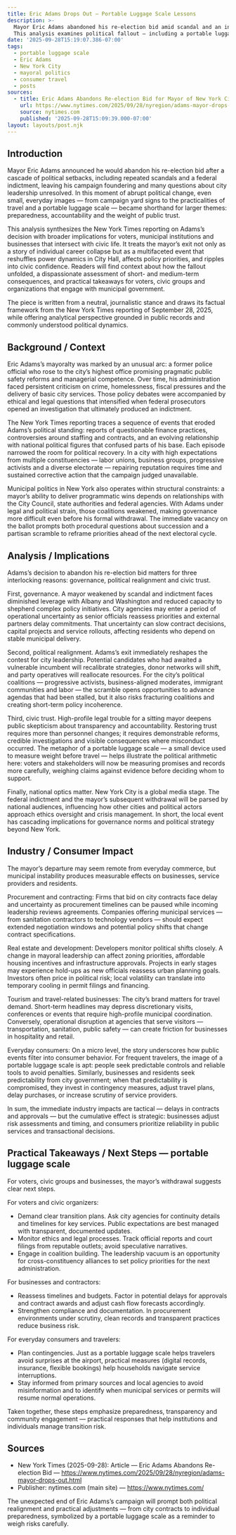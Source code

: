 ```yaml
---
title: Eric Adams Drops Out — Portable Luggage Scale Lessons
description: >-
  Mayor Eric Adams abandoned his re-election bid amid scandal and an indictment.
  This analysis examines political fallout — including a portable luggage scale…
date: '2025-09-28T15:19:07.386-07:00'
tags:
  - portable luggage scale
  - Eric Adams
  - New York City
  - mayoral politics
  - consumer travel
  - posts
sources:
  - title: Eric Adams Abandons Re-election Bid for Mayor of New York City
    url: https://www.nytimes.com/2025/09/28/nyregion/adams-mayor-drops-out.html
    source: nytimes.com
    published: '2025-09-28T15:09:39.000-07:00'
layout: layouts/post.njk
---
```


## Introduction

Mayor Eric Adams announced he would abandon his re-election bid after a cascade of political setbacks, including repeated scandals and a federal indictment, leaving his campaign foundering and many questions about city leadership unresolved. In this moment of abrupt political change, even small, everyday images — from campaign yard signs to the practicalities of travel and a portable luggage scale — became shorthand for larger themes: preparedness, accountability and the weight of public trust.

This analysis synthesizes the New York Times reporting on Adams’s decision with broader implications for voters, municipal institutions and businesses that intersect with civic life. It treats the mayor’s exit not only as a story of individual career collapse but as a multifaceted event that reshuffles power dynamics in City Hall, affects policy priorities, and ripples into civic confidence. Readers will find context about how the fallout unfolded, a dispassionate assessment of short- and medium-term consequences, and practical takeaways for voters, civic groups and organizations that engage with municipal government.

The piece is written from a neutral, journalistic stance and draws its factual framework from the New York Times reporting of September 28, 2025, while offering analytical perspective grounded in public records and commonly understood political dynamics.

## Background / Context

Eric Adams’s mayoralty was marked by an unusual arc: a former police official who rose to the city’s highest office promising pragmatic public safety reforms and managerial competence. Over time, his administration faced persistent criticism on crime, homelessness, fiscal pressures and the delivery of basic city services. Those policy debates were accompanied by ethical and legal questions that intensified when federal prosecutors opened an investigation that ultimately produced an indictment.

The New York Times reporting traces a sequence of events that eroded Adams’s political standing: reports of questionable finance practices, controversies around staffing and contracts, and an evolving relationship with national political figures that confused parts of his base. Each episode narrowed the room for political recovery. In a city with high expectations from multiple constituencies — labor unions, business groups, progressive activists and a diverse electorate — repairing reputation requires time and sustained corrective action that the campaign judged unavailable.

Municipal politics in New York also operates within structural constraints: a mayor’s ability to deliver programmatic wins depends on relationships with the City Council, state authorities and federal agencies. With Adams under legal and political strain, those coalitions weakened, making governance more difficult even before his formal withdrawal. The immediate vacancy on the ballot prompts both procedural questions about succession and a partisan scramble to reframe priorities ahead of the next electoral cycle.

## Analysis / Implications

Adams’s decision to abandon his re-election bid matters for three interlocking reasons: governance, political realignment and civic trust.

First, governance. A mayor weakened by scandal and indictment faces diminished leverage with Albany and Washington and reduced capacity to shepherd complex policy initiatives. City agencies may enter a period of operational uncertainty as senior officials reassess priorities and external partners delay commitments. That uncertainty can slow contract decisions, capital projects and service rollouts, affecting residents who depend on stable municipal delivery.

Second, political realignment. Adams’s exit immediately reshapes the contest for city leadership. Potential candidates who had awaited a vulnerable incumbent will recalibrate strategies, donor networks will shift, and party operatives will reallocate resources. For the city’s political coalitions — progressive activists, business-aligned moderates, immigrant communities and labor — the scramble opens opportunities to advance agendas that had been stalled, but it also risks fracturing coalitions and creating short-term policy incoherence.

Third, civic trust. High-profile legal trouble for a sitting mayor deepens public skepticism about transparency and accountability. Restoring trust requires more than personnel changes; it requires demonstrable reforms, credible investigations and visible consequences where misconduct occurred. The metaphor of a portable luggage scale — a small device used to measure weight before travel — helps illustrate the political arithmetic here: voters and stakeholders will now be measuring promises and records more carefully, weighing claims against evidence before deciding whom to support.

Finally, national optics matter. New York City is a global media stage. The federal indictment and the mayor’s subsequent withdrawal will be parsed by national audiences, influencing how other cities and political actors approach ethics oversight and crisis management. In short, the local event has cascading implications for governance norms and political strategy beyond New York.

## Industry / Consumer Impact

The mayor’s departure may seem remote from everyday commerce, but municipal instability produces measurable effects on businesses, service providers and residents.

Procurement and contracting: Firms that bid on city contracts face delay and uncertainty as procurement timelines can be paused while incoming leadership reviews agreements. Companies offering municipal services — from sanitation contractors to technology vendors — should expect extended negotiation windows and potential policy shifts that change contract specifications.

Real estate and development: Developers monitor political shifts closely. A change in mayoral leadership can affect zoning priorities, affordable housing incentives and infrastructure approvals. Projects in early stages may experience hold-ups as new officials reassess urban planning goals. Investors often price in political risk; local volatility can translate into temporary cooling in permit filings and financing.

Tourism and travel-related businesses: The city’s brand matters for travel demand. Short-term headlines may depress discretionary visits, conferences or events that require high-profile municipal coordination. Conversely, operational disruption at agencies that serve visitors — transportation, sanitation, public safety — can create friction for businesses in hospitality and retail.

Everyday consumers: On a micro level, the story underscores how public events filter into consumer behavior. For frequent travelers, the image of a portable luggage scale is apt: people seek predictable controls and reliable tools to avoid penalties. Similarly, businesses and residents seek predictability from city government; when that predictability is compromised, they invest in contingency measures, adjust travel plans, delay purchases, or increase scrutiny of service providers.

In sum, the immediate industry impacts are tactical — delays in contracts and approvals — but the cumulative effect is strategic: businesses adjust risk assessments and timing, and consumers prioritize reliability in public services and transactional decisions.

## Practical Takeaways / Next Steps — portable luggage scale

For voters, civic groups and businesses, the mayor’s withdrawal suggests clear next steps.

For voters and civic organizers:

- Demand clear transition plans. Ask city agencies for continuity details and timelines for key services. Public expectations are best managed with transparent, documented updates.
- Monitor ethics and legal processes. Track official reports and court filings from reputable outlets; avoid speculative narratives.
- Engage in coalition building. The leadership vacuum is an opportunity for cross-constituency alliances to set policy priorities for the next administration.

For businesses and contractors:

- Reassess timelines and budgets. Factor in potential delays for approvals and contract awards and adjust cash flow forecasts accordingly.
- Strengthen compliance and documentation. In procurement environments under scrutiny, clean records and transparent practices reduce business risk.

For everyday consumers and travelers:

- Plan contingencies. Just as a portable luggage scale helps travelers avoid surprises at the airport, practical measures (digital records, insurance, flexible bookings) help households navigate service interruptions.
- Stay informed from primary sources and local agencies to avoid misinformation and to identify when municipal services or permits will resume normal operations.

Taken together, these steps emphasize preparedness, transparency and community engagement — practical responses that help institutions and individuals manage transition risk.

## Sources

- New York Times (2025-09-28): Article — Eric Adams Abandons Re-election Bid — https://www.nytimes.com/2025/09/28/nyregion/adams-mayor-drops-out.html
- Publisher: nytimes.com (main site) — https://www.nytimes.com/

The unexpected end of Eric Adams’s campaign will prompt both political realignment and practical adjustments — from city contracts to individual preparedness, symbolized by a portable luggage scale as a reminder to weigh risks carefully.
